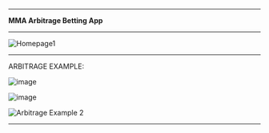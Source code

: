 ________________________________________________________________________________________________________________

**MMA Arbitrage Betting App**

________________________________________________________________________________________________________________

![Homepage1](https://github.com/user-attachments/assets/09e9595e-9688-4e34-8965-edc380edf3ef)

________________________________________________________________________________________________________________
ARBITRAGE EXAMPLE:

![image](https://github.com/user-attachments/assets/265fc27e-8e24-41cf-8821-596a05d621bb)

![image](https://github.com/user-attachments/assets/097323ba-698e-49b7-b97c-2e5612299842)


![Arbitrage Example 2](https://github.com/user-attachments/assets/e5ec43fc-3866-47a9-a2e0-faa94cbb624f)


________________________________________________________________________________________________________________
